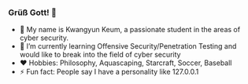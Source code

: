 ### Grüß Gott! 👋
- :turtle: My name is Kwangyun Keum, a passionate student in the areas of cyber security.
- 🌱 I’m currently learning Offensive Security/Penetration Testing and would like to break into the field of cyber security
- :heart: Hobbies: Philosophy, Aquascaping, Starcraft, Soccer, Baseball
- ⚡ Fun fact: People say I have a personality like 127.0.0.1
